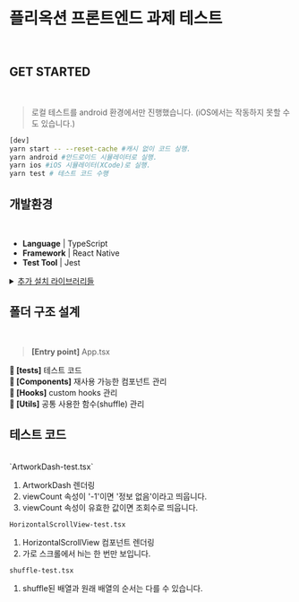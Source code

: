 # 플리옥션 프론트엔드 과제 테스트

<br />

## GET STARTED

<br />

> 로컬 테스트를 android 환경에서만 진행했습니다.
> (iOS에서는 작동하지 못할 수도 있습니다.)
```bash
[dev]
yarn start -- --reset-cache #캐시 없이 코드 실행.
yarn android #안드로이드 시뮬레이터로 실행.
yarn ios #iOS 시뮬레이터(XCode)로 실행.
yarn test # 테스트 코드 수행
```

## 개발환경

<br />

* **Language** | TypeScript
* **Framework** | React Native
* **Test Tool** | Jest

<details>
    <summary style="text-decoration: underline"> 추가 설치 라이브러리들</summary>

* **테스트 관련** | @testing-library/jest-native, @testing-library/react-native
* **탭 레이아웃 관련** | react-native-tab-view, react-native-pager-view
</details>

## 폴더 구조 설계
<br />

> **[Entry point]** App.tsx

**📂 [__tests__]** 테스트 코드  
**📂 [Components]**  재사용 가능한 컴포넌트 관리  
**📂 [Hooks]** custom hooks 관리   
**📂 [Utils]**  공통 사용한 함수(shuffle) 관리  

## 테스트 코드
<br />
`ArtworkDash-test.tsx`

1. ArtworkDash 렌더링
2. viewCount 속성이 '-1'이면 '정보 없음'이라고 띄웁니다.
3. viewCount 속성이 유효한 값이면 조회수로 띄웁니다.

`HorizontalScrollView-test.tsx`

1. HorizontalScrollView 컴포넌트 렌더링
2. 가로 스크롤에서 hi는 한 번만 보입니다.

`shuffle-test.tsx`

1. shuffle된 배열과 원래 배열의 순서는 다를 수 있습니다.
